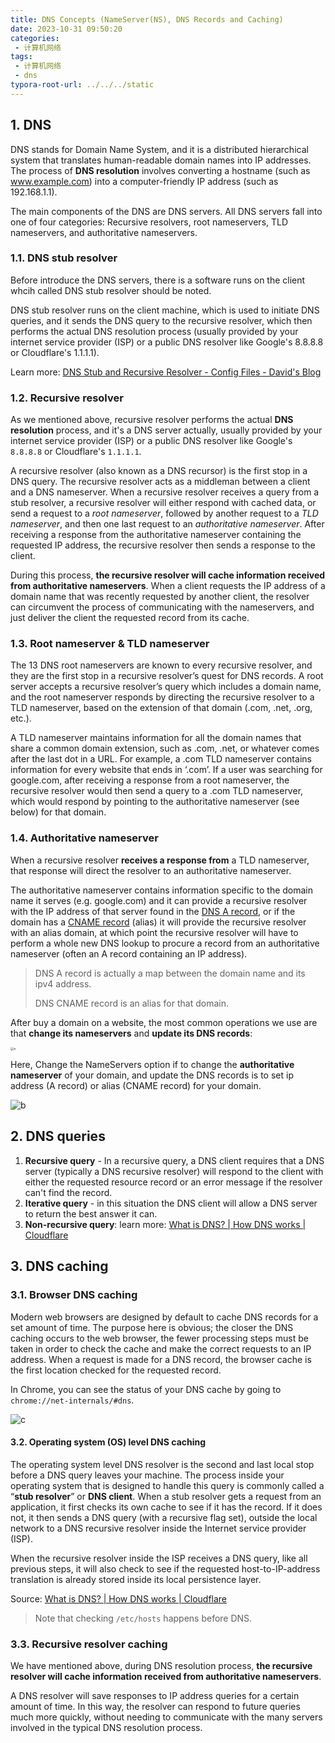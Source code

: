 ```yaml
---
title: DNS Concepts (NameServer(NS), DNS Records and Caching)
date: 2023-10-31 09:50:20
categories:
 - 计算机网络
tags:
 - 计算机网络
 - dns
typora-root-url: ../../../static
---
```


## 1. DNS

DNS stands for Domain Name System, and it is a distributed hierarchical system that translates human-readable domain names into IP addresses. The process of **DNS resolution** involves converting a hostname (such as www.example.com) into a computer-friendly IP address (such as 192.168.1.1). 

The main components of the DNS are DNS servers. All DNS servers fall into one of four categories: Recursive resolvers, root nameservers, TLD nameservers, and authoritative nameservers. 

### 1.1. DNS stub resolver

Before introduce the DNS servers, there is a software runs on the client whcih called DNS stub resolver should be noted. 

DNS stub resolver runs on the client machine, which is used to initiate DNS queries, and it sends the DNS query to the recursive resolver, which then performs the actual DNS resolution process (usually provided by your internet service provider (ISP) or a public DNS resolver like Google's 8.8.8.8 or Cloudflare's 1.1.1.1).  

Learn more: [DNS Stub and Recursive Resolver - Config Files - David's Blog](https://davidzhu.xyz/post/network/002-dns/)

### 1.2. Recursive resolver

As we mentioned above, recursive resolver performs the actual **DNS resolution** process, and it's a DNS server actually, usually provided by your internet service provider (ISP) or a public DNS resolver like Google's `8.8.8.8` or Cloudflare's `1.1.1.1`.  

A recursive resolver (also known as a DNS recursor) is the first stop in a DNS query. The recursive resolver acts as a middleman between a client and a DNS nameserver. When a recursive resolver receives a query from a stub resolver, a recursive resolver will either respond with cached data, or send a request to a *root nameserver*, followed by another request to a *TLD nameserver*, and then one last request to an *authoritative nameserver*. After receiving a response from the authoritative nameserver containing the requested IP address, the recursive resolver then sends a response to the client.

During this process, **the recursive resolver will cache information received from authoritative nameservers**. When a client requests the IP address of a domain name that was recently requested by another client, the resolver can circumvent the process of communicating with the nameservers, and just deliver the client the requested record from its cache.

### 1.3. Root nameserver & TLD nameserver

The 13 DNS root nameservers are known to every recursive resolver, and they are the first stop in a recursive resolver’s quest for DNS records. A root server accepts a recursive resolver’s query which includes a domain name, and the root nameserver responds by directing the recursive resolver to a TLD nameserver, based on the extension of that domain (.com, .net, .org, etc.). 

A TLD nameserver maintains information for all the domain names that share a common domain extension, such as .com, .net, or whatever comes after the last dot in a URL. For example, a .com TLD nameserver contains information for every website that ends in ‘.com’. If a user was searching for google.com, after receiving a response from a root nameserver, the recursive resolver would then send a query to a .com TLD nameserver, which would respond by pointing to the authoritative nameserver (see below) for that domain.

### 1.4. Authoritative nameserver

When a recursive resolver **receives a response from** a TLD nameserver, that response will direct the resolver to an authoritative nameserver. 

The authoritative nameserver contains information specific to the domain name it serves (e.g. google.com) and it can provide a recursive resolver with the IP address of that server found in the [DNS A record](https://www.cloudflare.com/learning/dns/dns-records/dns-a-record/), or if the domain has a [CNAME record](https://www.cloudflare.com/learning/dns/dns-records/dns-cname-record/) (alias) it will provide the recursive resolver with an alias domain, at which point the recursive resolver will have to perform a whole new DNS lookup to procure a record from an authoritative nameserver (often an A record containing an IP address).

> DNS A record is actually a map between the domain name and its ipv4 address. 
>
> DNS CNAME record is an alias for that domain.

After buy a domain on a website, the most common operations we use are that **change its nameservers** and **update its DNS records**:

<img src="/002-dns-basics/a.png" alt="a" style="zoom:33%;" />

Here, Change the NameServers option if to change the **authoritative nameserver** of your domain, and update the DNS records is to set ip address (A record) or alias (CNAME record) for your domain. 

![b](/002-dns-basics/b.png)

## 2. DNS queries

1. **Recursive query** - In a recursive query, a DNS client requires that a DNS server (typically a DNS recursive resolver) will respond to the client with either the requested resource record or an error message if the resolver can't find the record.
2. **Iterative query** - in this situation the DNS client will allow a DNS server to return the best answer it can. 
3. **Non-recursive query**: learn more: [What is DNS? | How DNS works | Cloudflare](https://www.cloudflare.com/learning/dns/what-is-dns/)

## 3. DNS caching

### 3.1. Browser DNS caching

Modern web browsers are designed by default to cache DNS records for a set amount of time. The purpose here is obvious; the closer the DNS caching occurs to the web browser, the fewer processing steps must be taken in order to check the cache and make the correct requests to an IP address. When a request is made for a DNS record, the browser cache is the first location checked for the requested record.

In Chrome, you can see the status of your DNS cache by going to `chrome://net-internals/#dns`.

![c](/002-dns-basics/c.png)

#### 3.2. Operating system (OS) level DNS caching

The operating system level DNS resolver is the second and last local stop before a DNS query leaves your machine. The process inside your operating system that is designed to handle this query is commonly called a “**stub resolver**” or **DNS client**. When a stub resolver gets a request from an application, it first checks its own cache to see if it has the record. If it does not, it then sends a DNS query (with a recursive flag set), outside the local network to a DNS recursive resolver inside the Internet service provider (ISP).

When the recursive resolver inside the ISP receives a DNS query, like all previous steps, it will also check to see if the requested host-to-IP-address translation is already stored inside its local persistence layer.

Source: [What is DNS? | How DNS works | Cloudflare](https://www.cloudflare.com/learning/dns/what-is-dns/)

> Note that checking `/etc/hosts` happens before DNS.

### 3.3. Recursive resolver caching

We have mentioned above, during DNS resolution process, **the recursive resolver will cache information received from authoritative nameservers**. 

A DNS resolver will save responses to IP address queries for a certain amount of time. In this way, the resolver can respond to future queries much more quickly, without needing to communicate with the many servers involved in the typical DNS resolution process.

